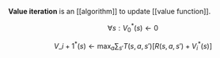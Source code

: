 **Value iteration** is an [[algorithm]] to update [[value function]].

$$
\forall s: V_0^*(s) \leftarrow 0 \tag{Initialization}
$$

$$
V\_{i+1}^*(s) \leftarrow \max_a \sum_{s'} T(s, a, s')\left[R(s,a,s') + V_i^*(s)\right]
$$